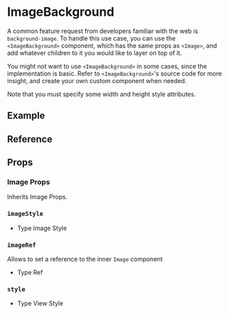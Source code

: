 # ImageBackground

A common feature request from developers familiar with the web is `background-image`. To handle this use case, you can use the `<ImageBackground>` component, which has the same props as `<Image>`, and add whatever children to it you would like to layer on top of it.

You might not want to use `<ImageBackground>` in some cases, since the implementation is basic. Refer to `<ImageBackground>`'s source code for more insight, and create your own custom component when needed.

Note that you must specify some width and height style attributes.

## Example

## Reference

## Props

### Image Props

Inherits Image Props.

### `imageStyle`

* Type
  Image Style

### `imageRef`

Allows to set a reference to the inner `Image` component

* Type
  Ref

### `style`

* Type
  View Style
